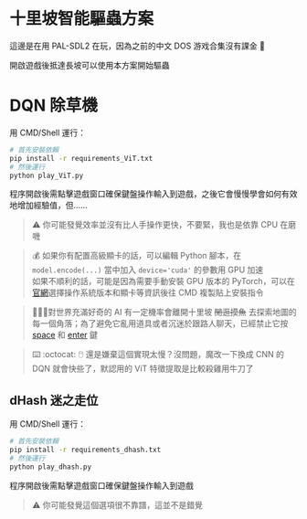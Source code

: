# 十里坡智能驅蟲方案

這邊是在用 PAL-SDL2 在玩，因為之前的中文 DOS 游戏合集沒有課金 🙈

開啟遊戲後抵達長坡可以使用本方案開始驅蟲

# DQN 除草機
用 CMD/Shell 運行：
```bash
# 首先安裝依賴
pip install -r requirements_ViT.txt
# 然後運行
python play_ViT.py
```
程序開啟後需點擊遊戲窗口確保鍵盤操作輸入到遊戲，之後它會慢慢學會如何有效地增加經驗值，但……

> ⚠️ 你可能發覺效率並沒有比人手操作更快，不要緊，我也是依靠 CPU 在磨嘰

> 💰 如果你有配置高級顯卡的話，可以編輯 Python 腳本，在 `model.encode(...)` 當中加入 `device='cuda'` 的參數用 GPU 加速  
> 如果不順利的話，可能是因為需要手動安裝 GPU 版本的 PyTorch，可以在[官網](https://pytorch.org/get-started/locally/)選擇操作系統版本和顯卡等資訊後往 CMD 複製貼上安裝指令

> 🤬🤡🐱對世界充滿好奇的 AI 有一定機率會離開十里坡 ~~閒逛摸魚~~ 去探索地圖的每一個角落；為了避免它亂用道具或者沉迷於跟路人聊天，已經禁止它按 [space](https://zh.wikipedia.org/zh-hk/%E7%A9%BA%E6%A0%BC%E9%94%AE) 和 [enter](https://zh.wikipedia.org/wiki/%E5%9B%9E%E8%BB%8A%E9%8D%B5) 鍵

> ⌨️ :octocat: 🖱️ 還是嫌棄這個實現太慢？沒問題，魔改一下換成 CNN 的 DQN 就會快些了，默認用的 ViT 特徵提取是比較殺雞用牛刀了

## dHash 迷之走位
用 CMD/Shell 運行：
```bash
# 首先安裝依賴
pip install -r requirements_dhash.txt
# 然後運行
python play_dhash.py
```
程序開啟後需點擊遊戲窗口確保鍵盤操作輸入到遊戲

> ⚠️ 你可能發覺這個選項很不靠譜，這並不是錯覺
